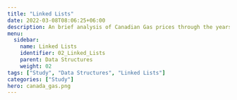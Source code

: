 ```yaml
---
title: "Linked Lists"
date: 2022-03-08T08:06:25+06:00
description: An brief analysis of Canadian Gas prices through the years
menu:
  sidebar:
    name: Linked Lists
    identifier: 02_Linked_Lists
    parent: Data Structures
    weight: 02
tags: ["Study", "Data Structures", "Linked Lists"]
categories: ["Study"]
hero: canada_gas.png
---
```


